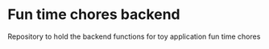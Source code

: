 # Fun time chores backend

Repository to hold the backend functions for toy application fun time chores
